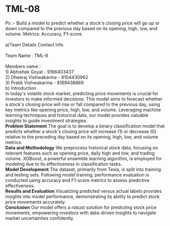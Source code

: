 # TML-08
Ps :- Build a model to predict whether a stock's closing price will go up or down compared to the previous day based on its opening, high, low, and volume. Metrics: Accuracy, F1-score.
<br>
<br>
a)Team Details Contact info
<br>
<br>
    Team Name : TML-8
    <br><br>
    Members name : <br>
    1) Abhishek Goyal - 9166403437 <br>
    2) Dheeraj Vishwakarma - 8104430962 <br>
    3) Pratik Vishwakarma - 8169438869 <br>
b) Introduction<br>
In today's volatile stock market, predicting price movements is crucial for investors to make informed decisions. This model aims to forecast whether a stock's closing price will rise or fall compared to the previous day, using key metrics like opening price, high, low, and volume. Leveraging machine learning techniques and historical data, our model provides valuable insights to guide investment strategies.<br>
**Problem Statement** The goal is to develop a binary classification model that predicts whether a stock's closing price will increase (1) or decrease (0) relative to the preceding day based on its opening, high, low, and volume metrics.<br>
**Data and Methodology** We preprocess historical stock data, focusing on relevant features such as opening price, daily high and low, and trading volume. XGBoost, a powerful ensemble learning algorithm, is employed for modeling due to its effectiveness in classification tasks.<br>
**Model Development** The dataset, primarily from Tesla, is split into training and testing sets. Following model training, performance evaluation is conducted using accuracy and F1-score metrics to assess predictive effectiveness.<br>
**Results and Evaluation** Visualizing predicted versus actual labels provides insights into model performance, demonstrating its ability to predict stock price movements accurately.<br> **Conclusion** Our model offers a robust solution for predicting stock price movements, empowering investors with data-driven insights to navigate market uncertainties confidently.
<br>
<br>
